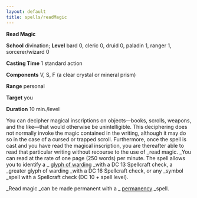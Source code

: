 ```yaml
---
layout: default
title: spells/readMagic
---
```

 **Read Magic**

**School** divination; **Level** bard 0, cleric 0, druid 0, paladin 1, ranger 1, sorcerer/wizard 0

**Casting Time** 1 standard action

**Components** V, S, F (a clear crystal or mineral prism)

**Range** personal

**Target** you

**Duration** 10 min./level

You can decipher magical inscriptions on objects—books, scrolls, weapons, and the like—that would otherwise be unintelligible. This deciphering does not normally invoke the magic contained in the writing, although it may do so in the case of a cursed or trapped scroll. Furthermore, once the spell is cast and you have read the magical inscription, you are thereafter able to read that particular writing without recourse to the use of _read magic. _You can read at the rate of one page (250 words) per minute. The spell allows you to identify a _ [glyph of warding](glyphOfWarding#_glyph-of-warding) _with a DC 13 Spellcraft check, a _greater glyph of warding _with a DC 16 Spellcraft check, or any _symbol _spell with a Spellcraft check (DC 10 + spell level).

_Read magic _can be made permanent with a _ [permanency](permanency#_permanency) _spell.

